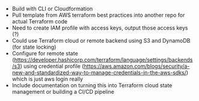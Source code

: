 - Build with CLI or Cloudformation
- Pull template from AWS terraform best practices into another repo for actual Terraform code
- Need to create IAM profile with access keys, output those access keys (?)
- Could use Terraform cloud or remote backend using S3 and DynamoDB (for state locking)
- Configure for remote state (https://developer.hashicorp.com/terraform/language/settings/backends/s3) using credential profile (https://aws.amazon.com/blogs/security/a-new-and-standardized-way-to-manage-credentials-in-the-aws-sdks/) which is just aws login really
- Include documentation on turning this into Terraform cloud state management or building a CI/CD pipeline
